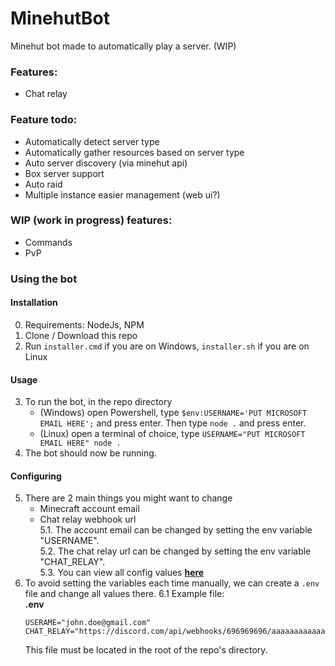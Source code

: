 # MinehutBot
Minehut bot made to automatically play a server. (WIP)

### Features:
- Chat relay

### Feature todo:
- Automatically detect server type
- Automatically gather resources based on server type
- Auto server discovery (via minehut api)
- Box server support
- Auto raid
- Multiple instance easier management (web ui?)


### WIP (work in progress) features:
- Commands
- PvP


### Using the bot
#### Installation
0. Requirements: NodeJs, NPM
1. Clone / Download this repo
2. Run `installer.cmd` if you are on Windows, `installer.sh` if you are on Linux
#### Usage
3. To run the bot, in the repo directory
    - (Windows) open Powershell, type `$env:USERNAME='PUT MICROSOFT EMAIL HERE';` and press enter. Then type `node .` and press enter. 
    - (Linux) open a terminal of choice, type `USERNAME="PUT MICROSOFT EMAIL HERE" node .`
4. The bot should now be running.
#### Configuring
5. There are 2 main things you might want to change
    - Minecraft account email
    - Chat relay webhook url \
5.1. The account email can be changed by setting the env variable "USERNAME". \
5.2. The chat relay url can be changed by setting the env variable "CHAT_RELAY". \
5.3. You can view all config values **[here](./wiki/config.md)**
6. To avoid setting the variables each time manually, we can create a `.env` file and change all values there.
6.1 Example file: \
**.env**
    ```env
    USERAME="john.doe@gmail.com"
    CHAT_RELAY="https://discord.com/api/webhooks/696969696/aaaaaaaaaaaaaaaaa/"
    ```
    This file must be located in the root of the repo's directory.
